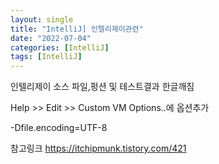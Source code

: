 ```yaml
---
layout: single
title: "IntelliJ] 인텔리제이관련"
date: "2022-07-04"
categories: [IntelliJ]
tags: [IntelliJ]
---
```


인텔리제이 소스 파일,펑션 및 테스트결과 한글깨짐

Help >> Edit >> Custom VM Options..에 옵션추가

-Dfile.encoding=UTF-8

참고링크
https://itchipmunk.tistory.com/421
